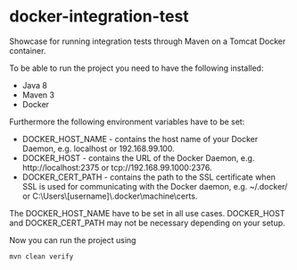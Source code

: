 # docker-integration-test

Showcase for running integration tests through Maven on a Tomcat Docker container.

To be able to run the project you need to have the following installed:

 * Java 8
 * Maven 3
 * Docker
 
Furthermore the following environment variables have to be set:

 * DOCKER_HOST_NAME - contains the host name of your Docker Daemon, e.g. localhost or 192.168.99.100.
 * DOCKER_HOST - contains the URL of the Docker Daemon, e.g. http://localhost:2375 or tcp://192.168.99.1000:2376.
 * DOCKER_CERT_PATH - contains the path to the SSL certificate when SSL is used for communicating with the Docker daemon, e.g. ~/.docker/ or C:\Users\\[username]\\.docker\machine\certs.
 
The DOCKER_HOST_NAME have to be set in all use cases. DOCKER_HOST and DOCKER_CERT_PATH may not be necessary depending on your setup.

Now you can run the project using

```
mvn clean verify
```
